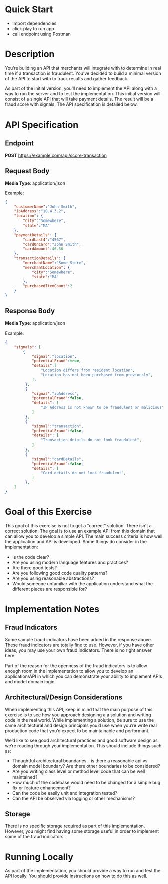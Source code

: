# Quick Start
- Import dependencies
- click play to run app
- call endpoint using Postman


# Description

You’re building an API that merchants will integrate with to determine in real time if a transaction is fraudulent.  You’ve decided to build a minimal version of the API to start with to track results and gather feedback.

As part of the initial version, you’ll need to implement the API along with a way to run the server and to test the implementation. This initial version will consist of a single API that will take payment  details. The result will be a fraud score with signals. The API specification is detailed below.

# API Specification

## Endpoint
**POST**  https://example.com/api/score-transaction

## Request Body
**Media Type**: application/json

Example:
```json
{
    "customerName":"John Smith",
    "ipAddress":"10.4.3.2",
    "location": {
        "city":"Somewhere",
        "state":"MA"
    },
    "paymentDetails": {
        "cardLast4":"4567",
        "cardOnCard":"John Smith",
        "cardAmount":46.56
    },
    "transactionDetails": {
        "merchantName":"Some Store",
        "merchantLocation": {
            "city":"Somewhere",
            "state":"MA"
        },
        "purchasedItemCount":2
    }
}
```

## Response Body
**Media Type**: application/json

Example:
```json
{
    "signals": [
        {
            "signal":"location",
            "potentialFraud":true,
            "details":[
                "Location differs from resident location",
                "Location has not been purchased from previously",
            ],
         },
         {
            "signal":"ipAddress",
            "potentialFraud":false,
            "details": [
                "IP Address is not known to be fraudulent or malicious",
            ]
         },
         {
            "signal":"transaction",
            "potentialFraud":false,
            "details": [
                "Transaction details do not look fraudulent",
            ]
         },
         {
            "signal":"cardDetails",
            "potentialFraud":false,
            "details": [
                "Card details do not look fraudulent",
            ]
         },
    ]
}
```

# Goal of this Exercise

This goal of this exercise is not to get a "correct" solution. There isn't a correct solution. The goal is to use an example API from this domain that can allow you to develop a simple API. The main success criteria is how well the application and API is developed. Some things do consider in the implementation:

* Is the code clear?
* Are you using modern language features and practices?
* Are there good tests?
* Are you following good code quality patterns?
* Are you using reasonable abstractions?
* Would someone unfamiliar with the application understand what the different pieces are responsible for?


# Implementation Notes

## Fraud Indicators

Some sample fraud indicators have been added in the response above. These fraud indicators are totally fine to use. However, if you have other ideas, you may use your own fraud indicators. There is no right answer here.

Part of the reason for the openness of the fraud indicators is to allow enough room in the implementation to allow you to develop an application/API in which you can demonstrate your ability to implement APIs and model domain logic.


## Architectural/Design Considerations
When implementing this API, keep in mind that the main purpose of this exercise is to see how you approach designing a a solution and writing code in the real world. While implementing a solution, be sure to use the same architectural and design principals you’d use when you’re write real production code that you’d expect to be maintainable and performant.

We’d like to see good architectural practices and good software design as we’re reading through your implementation. This should include things such as:
* Thoughtful architectural boundaries - is there a reasonable api vs domain model boundary? Are there other boundaries to be considered?
* Are you writing class level or method level code that can be well maintained?
* How much of the codebase would need to be changed for a simple bug fix or feature enhancement?
* Can the code be easily unit and integration tested?
* Can the API be observed via logging or other mechanisms?


## Storage

There is no specific storage required as part of this implementation. However, you might find having some storage useful in order to implement some of the fraud indicators.


# Running Locally

As part of the implementation, you should provide a way to run and test the API locally. You should provide instructions on how to do this as well.